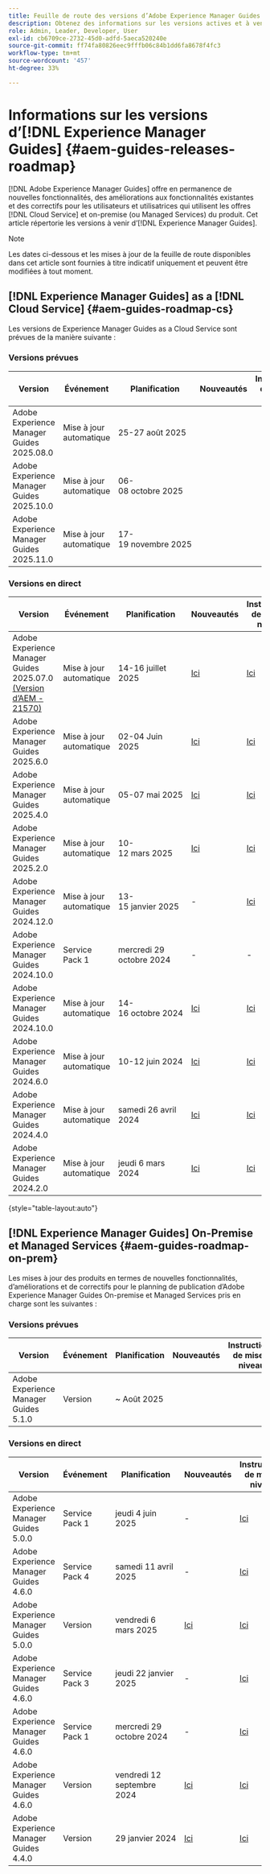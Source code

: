 ```yaml
---
title: Feuille de route des versions d’Adobe Experience Manager Guides 2024
description: Obtenez des informations sur les versions actives et à venir d’Adobe Experience Manager Guides On-Prem et d’Adobe Experience Manager Guides as a Cloud Service
role: Admin, Leader, Developer, User
exl-id: cb6709ce-2732-45d0-adfd-5aeca520240e
source-git-commit: ff74fa80826eec9fffb06c84b1dd6fa8678f4fc3
workflow-type: tm+mt
source-wordcount: '457'
ht-degree: 33%

---
```


# Informations sur les versions d’[!DNL Experience Manager Guides] {#aem-guides-releases-roadmap}

[!DNL Adobe Experience Manager Guides] offre en permanence de nouvelles fonctionnalités, des améliorations aux fonctionnalités existantes et des correctifs pour les utilisateurs et utilisatrices qui utilisent les offres [!DNL Cloud Service] et on-premise (ou Managed Services) du produit. Cet article répertorie les versions à venir d’[!DNL Experience Manager Guides].

>[!NOTE]
>
>Les dates ci-dessous et les mises à jour de la feuille de route disponibles dans cet article sont fournies à titre indicatif uniquement et peuvent être modifiées à tout moment.

## [!DNL Experience Manager Guides] as a [!DNL Cloud Service] {#aem-guides-roadmap-cs}

Les versions de Experience Manager Guides as a Cloud Service sont prévues de la manière suivante :

### Versions prévues


| Version | Événement | Planification | Nouveautés | Instructions de mise à niveau | Problèmes résolus | Statut |
|---|---|---|---|---|---|---|
| Adobe Experience Manager Guides 2025.08.0 | Mise à jour automatique | 25-27 août 2025 |  |  |  | Cible |
| Adobe Experience Manager Guides 2025.10.0 | Mise à jour automatique | 06-08 octobre 2025 |  |  |  | Cible |
| Adobe Experience Manager Guides 2025.11.0 | Mise à jour automatique | 17-19 novembre 2025 |  |  |  | Cible |

### Versions en direct

| Version | Événement | Planification | Nouveautés | Instructions de mise à niveau | Problèmes résolus | Statut |
|---|---|---|---|---|---|---|
| Adobe Experience Manager Guides 2025.07.0 <br> [(Version d’AEM - 21570)](https://experienceleague.adobe.com/fr/docs/experience-manager-cloud-service/content/release-notes/maintenance/2025/2025-7-0?lang=en#21570) | Mise à jour automatique | 14-16 juillet 2025 | [Ici](whats-new-2025-07-0.md) | [Ici](upgrade-instructions-2025-07-0.md) | [Ici](fixed-issues-2025-07-0.md) | Mis à jour |
| Adobe Experience Manager Guides 2025.6.0 | Mise à jour automatique | 02-04 Juin 2025 | [Ici](whats-new-2025-06-0.md) | [Ici](upgrade-instructions-2025-06-0.md) | [Ici](fixed-issues-2025-06-0.md) | Mis à jour |
| Adobe Experience Manager Guides 2025.4.0 | Mise à jour automatique | 05-07 mai 2025 | [Ici](whats-new-2025-04-0.md) | [Ici](upgrade-instructions-2025-04-0.md) | [Ici](fixed-issues-2025-04-0.md) | Mis à jour |
| Adobe Experience Manager Guides 2025.2.0 | Mise à jour automatique | 10-12 mars 2025 | [Ici](whats-new-2025-02-0.md) | [Ici](upgrade-instructions-2025-02-0.md) | [Ici](fixed-issues-2025-02-0.md) | Mis à jour |
| Adobe Experience Manager Guides 2024.12.0 | Mise à jour automatique | 13-15 janvier 2025 | - | [Ici](upgrade-instructions-2024-12-0.md) | [Ici](fixed-issues-2024-12-0.md) | Mis à jour |
| Adobe Experience Manager Guides 2024.10.0 | Service Pack 1 | mercredi 29 octobre 2024 | - | - | [Ici](fixed-issues-2024-10-0-sp1.md) | Mis à jour |
| Adobe Experience Manager Guides 2024.10.0 | Mise à jour automatique | 14-16 octobre 2024 | [Ici](whats-new-2024-10-0.md) | [Ici](upgrade-instructions-2024-10-0.md) | [Ici](fixed-issues-2024-10-0.md) | Mis à jour |
| Adobe Experience Manager Guides 2024.6.0 | Mise à jour automatique | 10-12 juin 2024 | [Ici](whats-new-2024-06-0.md) | [Ici](upgrade-instructions-2024-06-0.md) | [Ici](fixed-issues-2024-06-0.md) | Mis à jour |
| Adobe Experience Manager Guides 2024.4.0 | Mise à jour automatique | samedi 26 avril 2024 | [Ici](whats-new-2024-04-0.md) | [Ici](upgrade-instructions-2024-04-0.md) | [Ici](fixed-issues-2024-04-0.md) | Mis à jour |
| Adobe Experience Manager Guides 2024.2.0 | Mise à jour automatique | jeudi 6 mars 2024 | [Ici](whats-new-2024-2-0.md) | [Ici](upgrade-instructions-2024-2-0.md) | [Ici](fixed-issues-2024-2-0.md) | Mis à jour |

{style="table-layout:auto"}



## [!DNL Experience Manager Guides] On-Premise et Managed Services {#aem-guides-roadmap-on-prem}

Les mises à jour des produits en termes de nouvelles fonctionnalités, d’améliorations et de correctifs pour le planning de publication d’Adobe Experience Manager Guides On-premise et Managed Services pris en charge sont les suivantes :

### Versions prévues

| Version | Événement | Planification | Nouveautés | Instructions de mise à niveau | Statut |
|---|---|---|---|---|---|
| Adobe Experience Manager Guides 5.1.0 | Version | ~ Août 2025 |  |  | Cible |

### Versions en direct

| Version | Événement | Planification | Nouveautés | Instructions de mise à niveau | Statut |
|---|---|---|---|---|---|
| Adobe Experience Manager Guides 5.0.0 | Service Pack 1 | jeudi 4 juin 2025 | - | [Ici](upgrade-instructions-5-0-0-sp1.md) | Libéré |
| Adobe Experience Manager Guides 4.6.0 | Service Pack 4 | samedi 11 avril 2025 | - | [Ici](upgrade-instructions-4-6-0-sp4.md) | Libéré |
| Adobe Experience Manager Guides 5.0.0 | Version | vendredi 6 mars 2025 | [Ici](whats-new-5-0-0.md) | [Ici](upgrade-instructions-5-0-0.md) | Libéré |
| Adobe Experience Manager Guides 4.6.0 | Service Pack 3 | jeudi 22 janvier 2025 | - | [Ici](upgrade-instructions-4-6-0-sp2.md) | Libéré |
| Adobe Experience Manager Guides 4.6.0 | Service Pack 1 | mercredi 29 octobre 2024 | - | [Ici](upgrade-instructions-4-6-0-sp1.md) | Libéré |
| Adobe Experience Manager Guides 4.6.0 | Version | vendredi 12 septembre 2024 | [Ici](whats-new-4-6.md) | [Ici](upgrade-instructions-4-6-0.md) | Libéré |
| Adobe Experience Manager Guides 4.4.0 | Version | 29 janvier 2024 | [Ici](whats-new-4-4.md) | [Ici](upgrade-instructions-4-4.md) | Libéré |



